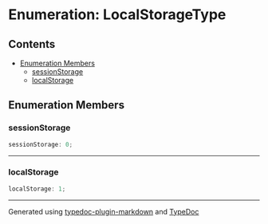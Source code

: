 # Enumeration: LocalStorageType

## Contents

- [Enumeration Members](LocalStorageType.md#enumeration-members)
  - [sessionStorage](LocalStorageType.md#sessionstorage)
  - [localStorage](LocalStorageType.md#localstorage)

## Enumeration Members

### sessionStorage

```ts
sessionStorage: 0;
```

***

### localStorage

```ts
localStorage: 1;
```

***

Generated using [typedoc-plugin-markdown](https://www.npmjs.com/package/typedoc-plugin-markdown) and [TypeDoc](https://typedoc.org/)
